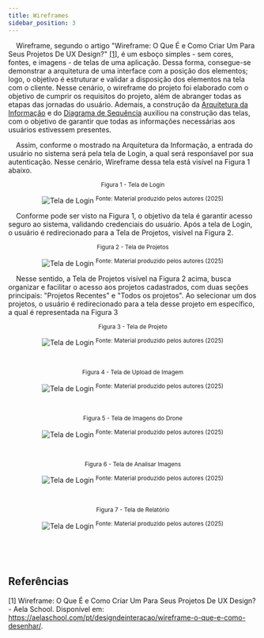 ```yaml
---
title: Wireframes
sidebar_position: 3
---
```


&nbsp;&nbsp;&nbsp;&nbsp;Wireframe, segundo o artigo "Wireframe: O Que É e Como Criar Um Para Seus Projetos De UX Design?" [[1]](#referências), é um esboço simples - sem cores, fontes, e imagens - de telas de uma aplicação. Dessa forma, consegue-se demonstrar a arquitetura de uma interface com a posição dos elementos; logo, o objetivo é estruturar e validar a disposição dos elementos na tela com o cliente. Nesse cenário, o wireframe do projeto foi elaborado com o objetivo de cumprir os requisitos do projeto, além de abranger todas as etapas das jornadas do usuário. Ademais, a construção da [Arquitetura da Informação](/sprint_1/ux/arquitetura_informacao/arquitetura_da_informacao) e do [Diagrama de Sequência](/sprint_1/ux/arquitetura_informacao/diagramas_de_sequencia) auxiliou na construção das telas, com o objetivo de garantir que todas as informações necessárias aos usuários estivessem presentes.

&nbsp;&nbsp;&nbsp;&nbsp;Assim, conforme o mostrado na Arquitetura da Informação, a entrada do usuário no sistema será pela tela de Login, a qual será responśavel por sua autenticação. Nesse cenário, Wireframe dessa tela está visível na Figura 1 abaixo.

<div align="center">
<sub>Figura 1 - Tela de Login</sub>

![Tela de Login](</img/wireframe/Login(1).png>)
<sup>Fonte: Material produzido pelos autores (2025)</sup>
</div>

&nbsp;&nbsp;&nbsp;&nbsp;Conforme pode ser visto na Figura 1, o objetivo da tela é garantir acesso seguro ao sistema, validando credenciais do usuário. Após a tela de Login, o usuário é redirecionado para a Tela de Projetos, visível na Figura 2.

<div align="center">
<sub>Figura 2 - Tela de Projetos</sub>

![Tela de Login](</img/wireframe/Projetos.png>)
<sup>Fonte: Material produzido pelos autores (2025)</sup>
</div>

&nbsp;&nbsp;&nbsp;&nbsp;Nesse sentido, a Tela de Projetos visível na Figura 2 acima, busca organizar e facilitar o acesso aos projetos cadastrados, com duas seções principais: "Projetos Recentes" e "Todos os projetos". Ao selecionar um dos projetos, o usuário é redirecionado para a tela desse projeto em específico, a qual é representada na Figura 3

<div align="center">
<sub>Figura 3 - Tela de Projeto</sub>

![Tela de Login](</img/wireframe/Projeto.png>)
<sup>Fonte: Material produzido pelos autores (2025)</sup>
</div>

&nbsp;&nbsp;&nbsp;&nbsp;

<div align="center">
<sub>Figura 4 - Tela de Upload de Imagem</sub>

![Tela de Login](</img/wireframe/Upload_de_Imagem.png>)
<sup>Fonte: Material produzido pelos autores (2025)</sup>
</div>

&nbsp;&nbsp;&nbsp;&nbsp;

<div align="center">
<sub>Figura 5 - Tela de Imagens do Drone</sub>

![Tela de Login](</img/wireframe/Imagens_Drone.png>)
<sup>Fonte: Material produzido pelos autores (2025)</sup>
</div>

&nbsp;&nbsp;&nbsp;&nbsp;

<div align="center">
<sub>Figura 6 - Tela de Analisar Imagens</sub>

![Tela de Login](</img/wireframe/Analisar_Imagem.png>)
<sup>Fonte: Material produzido pelos autores (2025)</sup>
</div>

&nbsp;&nbsp;&nbsp;&nbsp;

<div align="center">
<sub>Figura 7 - Tela de Relatório</sub>

![Tela de Login](</img/wireframe/Relatório.png>)
<sup>Fonte: Material produzido pelos autores (2025)</sup>
</div>

&nbsp;&nbsp;&nbsp;&nbsp;

&nbsp;&nbsp;&nbsp;&nbsp;

## Referências

[1] Wireframe: O Que É e Como Criar Um Para Seus Projetos De UX Design? - Aela School. Disponível em: https://aelaschool.com/pt/designdeinteracao/wireframe-o-que-e-como-desenhar/. 